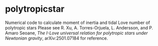 # polytropicstar
Numerical code to calculate moment of inertia and tidal Love number of polytropic stars
Please see
R. Xu, A. Torres-Orjuela, L. Andersson, and P. Amaro Seoane, *The I-Love universal relation for polytropic stars under Newtonian gravity*, arXiv:2501.07184
for reference.


